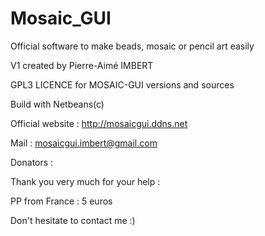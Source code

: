 # Mosaic_GUI

Official software to make beads, mosaic or pencil art easily

V1 created by Pierre-Aimé IMBERT

GPL3 LICENCE for MOSAIC-GUI versions and sources

Build with Netbeans(c)

Official website : http://mosaicgui.ddns.net

Mail : mosaicgui.imbert@gmail.com

Donators :

Thank you very much for your help :

PP from France : 5 euros

Don't hesitate to contact me :)
